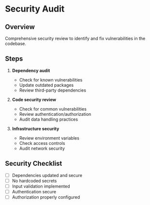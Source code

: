 # Security Audit

## Overview

Comprehensive security review to identify and fix vulnerabilities in the codebase.

## Steps

1. **Dependency audit**

   - Check for known vulnerabilities
   - Update outdated packages
   - Review third-party dependencies

2. **Code security review**

   - Check for common vulnerabilities
   - Review authentication/authorization
   - Audit data handling practices

3. **Infrastructure security**
   - Review environment variables
   - Check access controls
   - Audit network security

## Security Checklist

- [ ] Dependencies updated and secure
- [ ] No hardcoded secrets
- [ ] Input validation implemented
- [ ] Authentication secure
- [ ] Authorization properly configured
